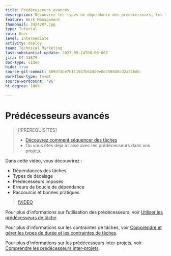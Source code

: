 ```yaml
---
title: Prédécesseurs avancés
description: Découvrez les types de dépendance des prédécesseurs, les types de décalage, les prédécesseurs imposés, les erreurs de boucle de dépendance, ainsi que quelques raccourcis et bonnes pratiques.
feature: Work Management
thumbnail: 3424287.jpg
type: Tutorial
role: User
level: Intermediate
activity: deploy
team: Technical Marketing
last-substantial-update: 2023-09-14T00:00:00Z
jira: KT-13879
doc-type: video
hide: true
source-git-commit: 609df4be7b1115b7b624d9e8e758845cd2a51bdb
workflow-type: tm+mt
source-wordcount: '96'
ht-degree: 100%

---
```


# Prédécesseurs avancés


>[!PREREQUISITES]
>
>* [Découvrez comment séquencer des tâches](https://experienceleague.adobe.com/docs/workfront-learn/tutorials-workfront/manage-work/tasks/learn-to-sequence-tasks.html?lang=fr)
>* Ou vous êtes déjà à l’aise avec les prédécesseurs dans vos projets.


Dans cette vidéo, vous découvrirez :

* Dépendances des tâches
* Types de décalage
* Prédécesseurs imposés
* Erreurs de boucle de dépendance
* Raccourcis et bonnes pratiques

>[!VIDEO](https://video.tv.adobe.com/v/3424287/?quality=12&learn=on)

Pour plus d’informations sur l’utilisation des prédécesseurs, voir [Utiliser les prédécesseurs de tâche](https://experienceleague.adobe.com/docs/workfront/using/manage-work/tasks/use-task-predecessors/use-task-predecessors.html?lang=fr).

Pour plus d’informations sur les contraintes de tâches, voir [Comprendre et gérer les types de durée et les contraintes de tâches](https://experienceleague.adobe.com/docs/workfront-learn/tutorials-workfront/manage-work/intermediate-projects/understand-and-manage-duration-types-and-task-constraints.html?lang=fr).

Pour plus d’informations sur les prédécesseurs inter-projets, voir [Comprendre les prédécesseurs inter-projets](https://experienceleague.adobe.com/docs/workfront-learn/tutorials-workfront/manage-work/intermediate-projects/understand-cross-project-predecessors.html?lang=fr).
